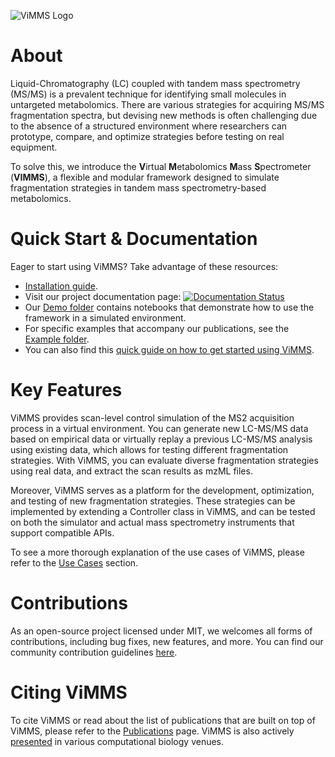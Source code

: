 ![ViMMS Logo](images/logo.png?raw=true "ViMMS Logo")

# About

Liquid-Chromatography (LC) coupled with tandem mass spectrometry (MS/MS) is a prevalent technique for identifying small molecules in untargeted metabolomics. There are various strategies for acquiring MS/MS fragmentation spectra, but devising new methods is often challenging due to the absence of a structured environment where researchers can prototype, compare, and optimize strategies before testing on real equipment. 

To solve this, we introduce the **V**irtual **M**etabolomics **M**ass **S**pectrometer (**VIMMS**), a flexible and modular framework designed to simulate fragmentation strategies in tandem mass spectrometry-based metabolomics. 

# Quick Start & Documentation

Eager to start using ViMMS? Take advantage of these resources:
- [Installation guide](pages/installation.md).
- Visit our project documentation page: [![Documentation Status](https://readthedocs.org/projects/vimms/badge/?version=latest)](http://vimms.readthedocs.io/?badge=latest)
- Our [Demo folder](https://github.com/glasgowcompbio/vimms/tree/master/demo) contains notebooks that demonstrate how to use the framework in a simulated environment.
- For specific examples that accompany our publications, see the [Example folder](https://github.com/glasgowcompbio/vimms/tree/master/examples).
- You can also find this [quick guide on how to get started using ViMMS](https://github.com/glasgowcompbio/vimms/blob/master/demo/guide_to_vimms.ipynb).

# Key Features

ViMMS provides scan-level control simulation of the MS2 acquisition process in a virtual environment. You can generate new LC-MS/MS data based on empirical data or virtually replay a previous LC-MS/MS analysis using existing data, which allows for testing different fragmentation strategies. With ViMMS, you can evaluate diverse fragmentation strategies using real data, and extract the scan results as mzML files.

Moreover, ViMMS serves as a platform for the development, optimization, and testing of new fragmentation strategies. These strategies can be implemented by extending a Controller class in ViMMS, and can be tested on both the simulator and actual mass spectrometry instruments that support compatible APIs.

To see a more thorough explanation of the use cases of ViMMS, please refer to the [Use Cases](pages/use_cases.md) section.


# Contributions

As an open-source project licensed under MIT, we welcomes all forms of contributions, including bug fixes, new features, and more. You can find our community contribution guidelines [here](https://github.com/glasgowcompbio/vimms/blob/master/CONTRIBUTING.md).

# Citing ViMMS 

To cite ViMMS or read about the list of publications that are built on top of ViMMS, please refer to the [Publications](pages/publications.md) page.
ViMMS is also actively [presented](pages/talks.md) in various computational biology venues.
